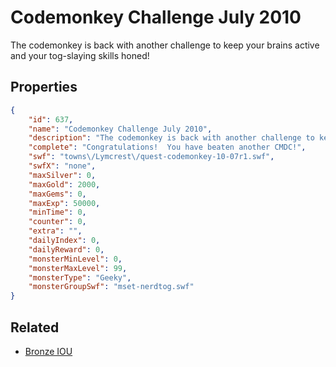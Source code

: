 # Codemonkey Challenge July 2010

The codemonkey is back with another challenge to keep your brains active and your tog-slaying skills honed!

## Properties

```json
{
    "id": 637,
    "name": "Codemonkey Challenge July 2010",
    "description": "The codemonkey is back with another challenge to keep your brains active and your tog-slaying skills honed!",
    "complete": "Congratulations!  You have beaten another CMDC!",
    "swf": "towns\/Lymcrest\/quest-codemonkey-10-07r1.swf",
    "swfX": "none",
    "maxSilver": 0,
    "maxGold": 2000,
    "maxGems": 0,
    "maxExp": 50000,
    "minTime": 0,
    "counter": 0,
    "extra": "",
    "dailyIndex": 0,
    "dailyReward": 0,
    "monsterMinLevel": 0,
    "monsterMaxLevel": 99,
    "monsterType": "Geeky",
    "monsterGroupSwf": "mset-nerdtog.swf"
}
```

## Related

- [Bronze IOU](../items/4131-bronze-iou.md)

